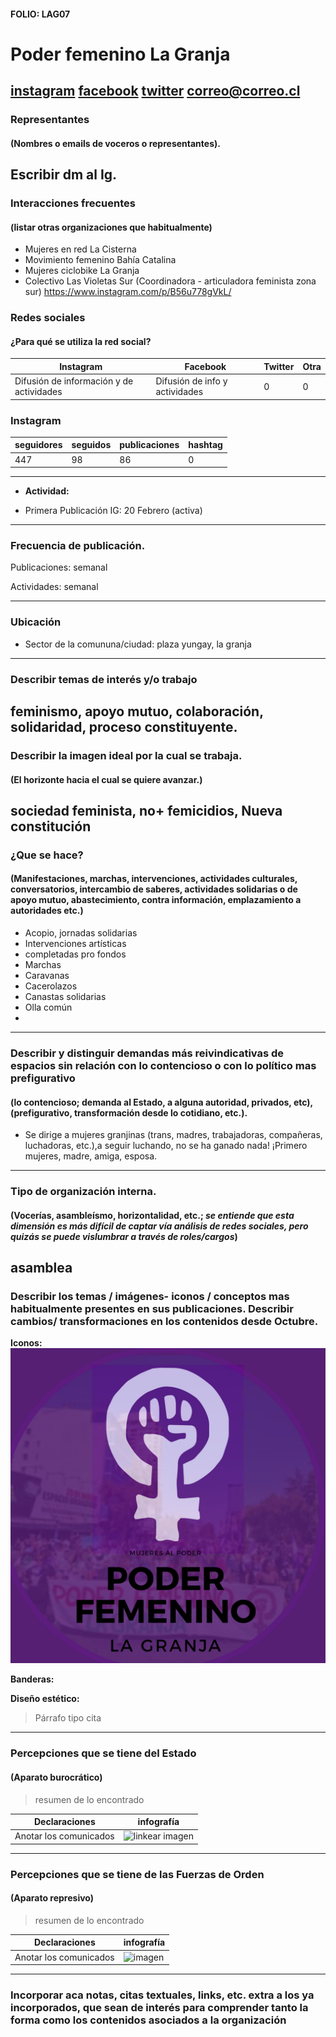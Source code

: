 #### FOLIO: LAG07
# Poder femenino La Granja

[instagram](https://www.instagram.com/poderfemeninolagranja/)
[facebook](https://www.facebook.com/poderfemenino.lagranja)
[twitter]()
<correo@correo.cl>
---

### Representantes
#### (Nombres o emails de voceros o representantes).
Escribir dm al Ig. 
---
### Interacciones frecuentes
#### (listar otras organizaciones que habitualmente)
* Mujeres en red La Cisterna 
* Movimiento femenino Bahía Catalina 
* Mujeres ciclobike La Granja 
* Colectivo Las Violetas Sur (Coordinadora - articuladora feminista zona sur) https://www.instagram.com/p/B56u778gVkL/ 

### Redes sociales
#### ¿Para qué se utiliza la red social?
| Instagram | Facebook | Twitter | Otra 
|---|---|---|---|
|Difusión de información y de actividades|Difusión de info y actividades|0| 0|

### **Instagram**
| seguidores | seguidos | publicaciones | hashtag 
|---|---|---|---|
|447|98|86| 0

---

* **Actividad:**   

* Primera Publicación IG: 20 Febrero (activa)

---
### Frecuencia de publicación.

Publicaciones: semanal 

Actividades: semanal 

---
### Ubicación
* Sector de la comununa/ciudad: plaza yungay, la granja

---
### Describir temas de interés y/o trabajo
feminismo, apoyo mutuo, colaboración, solidaridad, proceso constituyente. 
---
### Describir la imagen ideal por la cual se trabaja.
#### (El horizonte hacia el cual se quiere avanzar.)
sociedad feminista, no+ femicidios, Nueva constitución 
---
### ¿Que se hace?
#### (Manifestaciones, marchas, intervenciones, actividades culturales, conversatorios, intercambio de saberes, actividades solidarias o de apoyo mutuo, abastecimiento, contra información, emplazamiento a autoridades etc.)
* Acopio, jornadas solidarias
* Intervenciones artísticas
* completadas pro fondos 
* Marchas 
* Caravanas
* Cacerolazos 
* Canastas solidarias
* Olla común 
* 
---
### Describir y distinguir demandas más reivindicativas de espacios sin relación con lo contencioso o con lo político mas prefigurativo
#### (lo contencioso; demanda al Estado, a alguna autoridad, privados, etc), (prefigurativo, transformación desde lo cotidiano, etc.).
* Se dirige a mujeres granjinas (trans, madres, trabajadoras, compañeras, luchadoras, etc.),a seguir luchando, no se ha ganado nada! ¡Primero mujeres, madre, amiga, esposa. 
---
### Tipo de organización interna.
#### (Vocerías, asambleísmo, horizontalidad, etc.; *se entiende que esta dimensión es más difícil de captar vía análisis de redes sociales, pero quizás se puede vislumbrar a través de roles/cargos*)
asamblea
---
### Describir los temas / imágenes- iconos / conceptos mas habitualmente presentes en sus publicaciones. Describir cambios/ transformaciones en los contenidos desde Octubre.

**Iconos:**
![linkear imagen](fem.png) 

**Banderas:**

**Diseño estético:**

> Párrafo tipo cita 

---
### Percepciones que se tiene del Estado
#### (Aparato burocrático)
> resumen de lo encontrado

| Declaraciones | infografía | 
|---|---|
|Anotar los comunicados | ![linkear imagen]() |

---
### Percepciones que se tiene de las Fuerzas de Orden
#### (Aparato represivo)
> resumen de lo encontrado

| Declaraciones | infografía | 
|---|---|
|Anotar los comunicados | ![imagen]() |


---
### Incorporar aca notas, citas textuales, links, etc. extra a los ya incorporados, que sean de interés para comprender tanto la forma como los contenidos asociados a la organización
